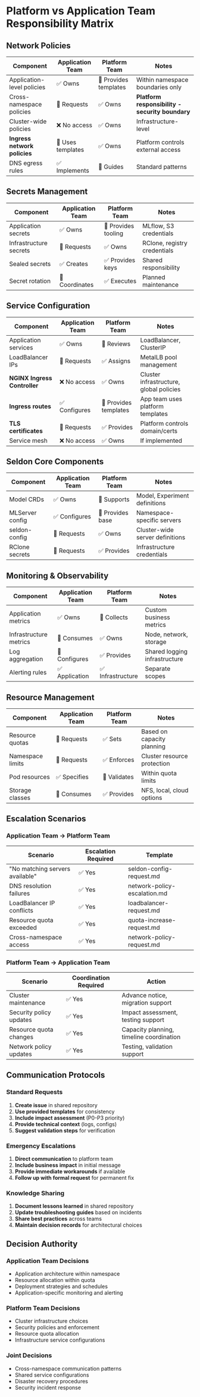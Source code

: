 # Platform vs Application Team Responsibility Matrix

## Network Policies

| Component | Application Team | Platform Team | Notes |
|-----------|------------------|---------------|-------|
| Application-level policies | ✅ Owns | 🤝 Provides templates | Within namespace boundaries only |
| Cross-namespace policies | 🤝 Requests | ✅ Owns | **Platform responsibility - security boundary** |
| Cluster-wide policies | ❌ No access | ✅ Owns | Infrastructure-level |
| **Ingress network policies** | 🤝 Uses templates | ✅ Owns | Platform controls external access |
| DNS egress rules | ✅ Implements | 🤝 Guides | Standard patterns |

## Secrets Management

| Component | Application Team | Platform Team | Notes |
|-----------|------------------|---------------|-------|
| Application secrets | ✅ Owns | 🤝 Provides tooling | MLflow, S3 credentials |
| Infrastructure secrets | 🤝 Requests | ✅ Owns | RClone, registry credentials |
| Sealed secrets | ✅ Creates | ✅ Provides keys | Shared responsibility |
| Secret rotation | 🤝 Coordinates | ✅ Executes | Planned maintenance |

## Service Configuration

| Component | Application Team | Platform Team | Notes |
|-----------|------------------|---------------|-------|
| Application services | ✅ Owns | 🤝 Reviews | LoadBalancer, ClusterIP |
| LoadBalancer IPs | 🤝 Requests | ✅ Assigns | MetalLB pool management |
| **NGINX Ingress Controller** | ❌ No access | ✅ Owns | Cluster infrastructure, global policies |
| **Ingress routes** | ✅ Configures | 🤝 Provides templates | App team uses platform templates |
| **TLS certificates** | 🤝 Requests | ✅ Provides | Platform controls domain/certs |
| Service mesh | ❌ No access | ✅ Owns | If implemented |

## Seldon Core Components

| Component | Application Team | Platform Team | Notes |
|-----------|------------------|---------------|-------|
| Model CRDs | ✅ Owns | 🤝 Supports | Model, Experiment definitions |
| MLServer config | ✅ Configures | 🤝 Provides base | Namespace-specific servers |
| seldon-config | 🤝 Requests | ✅ Owns | Cluster-wide server definitions |
| RClone secrets | 🤝 Requests | ✅ Provides | Infrastructure credentials |

## Monitoring & Observability

| Component | Application Team | Platform Team | Notes |
|-----------|------------------|---------------|-------|
| Application metrics | ✅ Owns | 🤝 Collects | Custom business metrics |
| Infrastructure metrics | 🤝 Consumes | ✅ Owns | Node, network, storage |
| Log aggregation | 🤝 Configures | ✅ Provides | Shared logging infrastructure |
| Alerting rules | ✅ Application | ✅ Infrastructure | Separate scopes |

## Resource Management

| Component | Application Team | Platform Team | Notes |
|-----------|------------------|---------------|-------|
| Resource quotas | 🤝 Requests | ✅ Sets | Based on capacity planning |
| Namespace limits | 🤝 Requests | ✅ Enforces | Cluster resource protection |
| Pod resources | ✅ Specifies | 🤝 Validates | Within quota limits |
| Storage classes | 🤝 Consumes | ✅ Provides | NFS, local, cloud options |

## Escalation Scenarios

### Application Team → Platform Team

| Scenario | Escalation Required | Template |
|----------|-------------------|----------|
| "No matching servers available" | ✅ Yes | seldon-config-request.md |
| DNS resolution failures | ✅ Yes | network-policy-escalation.md |
| LoadBalancer IP conflicts | ✅ Yes | loadbalancer-request.md |
| Resource quota exceeded | ✅ Yes | quota-increase-request.md |
| Cross-namespace access | ✅ Yes | network-policy-request.md |

### Platform Team → Application Team

| Scenario | Coordination Required | Action |
|----------|---------------------|---------|
| Cluster maintenance | ✅ Yes | Advance notice, migration support |
| Security policy updates | ✅ Yes | Impact assessment, testing support |
| Resource quota changes | ✅ Yes | Capacity planning, timeline coordination |
| Network policy updates | ✅ Yes | Testing, validation support |

## Communication Protocols

### Standard Requests
1. **Create issue** in shared repository
2. **Use provided templates** for consistency
3. **Include impact assessment** (P0-P3 priority)
4. **Provide technical context** (logs, configs)
5. **Suggest validation steps** for verification

### Emergency Escalations
1. **Direct communication** to platform team
2. **Include business impact** in initial message
3. **Provide immediate workarounds** if available
4. **Follow up with formal request** for permanent fix

### Knowledge Sharing
1. **Document lessons learned** in shared repository
2. **Update troubleshooting guides** based on incidents
3. **Share best practices** across teams
4. **Maintain decision records** for architectural choices

## Decision Authority

### Application Team Decisions
- Application architecture within namespace
- Resource allocation within quota
- Deployment strategies and schedules
- Application-specific monitoring and alerting

### Platform Team Decisions  
- Cluster infrastructure choices
- Security policies and enforcement
- Resource quota allocation
- Infrastructure service configurations

### Joint Decisions
- Cross-namespace communication patterns
- Shared service configurations
- Disaster recovery procedures
- Security incident response